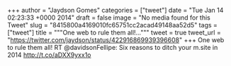 
+++
author = "Jaydson Gomes"
categories = ["tweet"]
date = "Tue Jan 14 02:23:33 +0000 2014"
draft = false
image = "No media found for this Tweet"
slug = "8415800a4169010fc65751cc2acad49148aa52d5"
tags = ["tweet"]
title = """One web to rule them all!..."""
tweet = true
tweet_url = "https://twitter.com/jaydson/status/422916869939396608"
+++
One web to rule them all! RT @davidsonFellipe: Six reasons to ditch your m.site in 2014 http://t.co/aDXX9yxx1o
